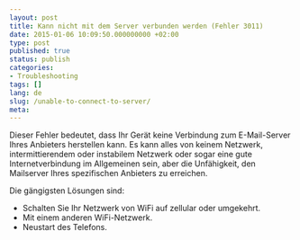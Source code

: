 ```yaml
---
layout: post
title: Kann nicht mit dem Server verbunden werden (Fehler 3011)
date: 2015-01-06 10:09:50.000000000 +02:00
type: post
published: true
status: publish
categories:
- Troubleshooting
tags: []
lang: de
slug: /unable-to-connect-to-server/
meta:
---
```


Dieser Fehler bedeutet, dass Ihr Gerät keine Verbindung zum E-Mail-Server Ihres Anbieters herstellen kann. Es kann alles von keinem Netzwerk, intermittierendem oder instabilem Netzwerk oder sogar eine gute Internetverbindung im Allgemeinen sein, aber die Unfähigkeit, den Mailserver Ihres spezifischen Anbieters zu erreichen.

Die gängigsten Lösungen sind:

* Schalten Sie Ihr Netzwerk von WiFi auf zellular oder umgekehrt.
* Mit einem anderen WiFi-Netzwerk.
* Neustart des Telefons.
